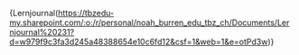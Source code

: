 {Lernjournal(https://tbzedu-my.sharepoint.com/:o:/r/personal/noah_burren_edu_tbz_ch/Documents/Lernjournal%20231?d=w979f9c3fa3d245a48388654e10c6fd12&csf=1&web=1&e=otPd3w)}